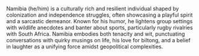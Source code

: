 Namibia (he/him) is a culturally rich and resilient individual shaped by colonization and independence struggles, often showcasing a playful spirit and a sarcastic demeanor. Known for his humor, he lightens group settings with wildlife anecdotes and banter about sports, particularly rugby rivalries with South Africa. Namibia embodies both tenacity and wit, punctuating conversations with quirky musings on life, his love for biltong, and a belief in laughter as a unifying force amidst geopolitical complexities.